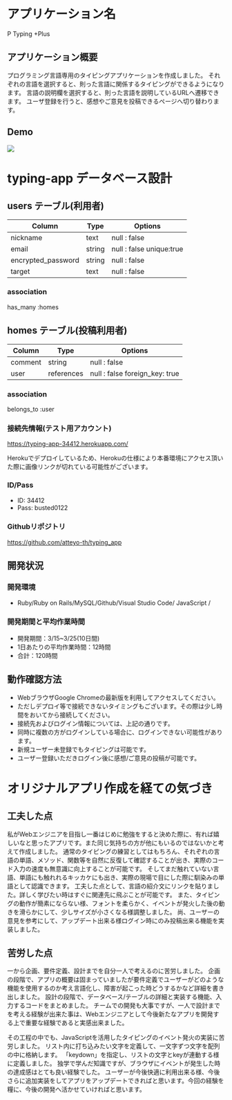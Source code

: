 # アプリケーション名
P Typing +Plus

## アプリケーション概要
プログラミング言語専用のタイピングアプリケーションを作成しました。
それぞれの言語を選択すると、則った言語に関係するタイピングができるようになります。
言語の説明欄を選択すると、則った言語を説明しているURLへ遷移できます。
ユーザ登録を行うと、感想やご意見を投稿できるページへ切り替わります。

## Demo
![](https://gyazo.com/dace42670d97079d2bae686d0286235b)


# typing-app データベース設計

## users テーブル(利用者)
| Column             | Type   | Options                  |
| ----------------   | ------ | ----------               |
| nickname           | text   | null : false             | 
| email              | string | null : false  unique:true| 
| encrypted_password | string | null : false             | 
| target             | text   | null : false             |
### association
has_many :homes

## homes テーブル(投稿利用者)

| Column  | Type       | Options                        |
| ------- | ---------  | ------------------------------ |
| comment | string     | null : false                   | 
| user    | references | null : false  foreign_key: true| 
### association
belongs_to :user 


### 接続先情報(テスト用アカウント)
https://typing-app-34412.herokuapp.com/

Herokuでデプロイしているため、Herokuの仕様により本番環境にアクセス頂いた際に画像リンクが切れている可能性がございます。

### ID/Pass
* ID: 34412
* Pass: busted0122

### Githubリポジトリ
https://github.com/atteyo-th/typing_app

## 開発状況

### 開発環境
* Ruby/Ruby on Rails/MySQL/Github/Visual Studio Code/ JavaScript /

### 開発期間と平均作業時間
* 開発期間：3/15~3/25(10日間)
* 1日あたりの平均作業時間：12時間
* 合計：120時間

## 動作確認方法
* WebブラウザGoogle Chromeの最新版を利用してアクセスしてください。
* ただしデプロイ等で接続できないタイミングもございます。その際は少し時間をおいてから接続してください。
* 接続先およびログイン情報については、上記の通りです。
* 同時に複数の方がログインしている場合に、ログインできない可能性があります。
* 新規ユーザー未登録でもタイピングは可能です。
* ユーザー登録いただきログイン後に感想/ご意見の投稿が可能です。 

# オリジナルアプリ作成を経ての気づき

## 工夫した点
私がWebエンジニアを目指し一番はじめに勉強をすると決めた際に、有れば嬉しいなと思ったアプリです。また同じ気持ちの方が他にもいるのではないかと考えて作成しました。
通常のタイピングの練習としてはもちろん、それぞれの言語の単語、メソッド、関数等を自然に反復して確認することが出き、実際のコード入力の速度も無意識に向上することが可能です。
そしてまだ触れていない言語、単語にも触れれるキッカケにも出き、実際の現場で目にした際に馴染みの単語として認識できます。
工夫した点として、言語の紹介文にリンクを貼りました。詳しく学びたい時はすぐに関連先に飛ぶことが可能です。
また、タイピングの動作が簡素にならない様、フォントを柔らかく、イベントが発火した後の動きを滑らかにして、少しサイズが小さくなる様調整しました。
尚、ユーザーの意見を参考にして、アップデート出来る様ログイン時にのみ投稿出来る機能を実装しました。

## 苦労した点
一から企画、要件定義、設計までを自分一人で考えるのに苦労しました。
企画の段階で、アプリの概要は固まっていましたが要件定義でユーザーがどのような機能を使用するのか考え言語化し、障害が起こった時どうするかなど詳細を書き出しました。
設計の段階で、データベース/テーブルの詳細と実装する機能、入力するコードをまとめました。
チームでの開発も大事ですが、一人で設計までを考える経験が出来た事は、Webエンジニアとして今後新たなアプリを開発する上で重要な経験であると実感出来ました。

その工程の中でも、JavaScriptを活用したタイピングのイベント発火の実装に苦労しました。
リスト内に打ち込みたい文字を定義して、一文字ずつ文字を配列の中に格納します。
「keydown」を指定し、リストの文字とkeyが連動する様に定義しました。
独学で学んだ知識ですが、ブラウザにイベントが発生した時の達成感はとても良い経験でした。
ユーザーが今後快適に利用出来る様、今後さらに追加実装をしてアプリをアップデートできればと思います。今回の経験を糧に、今後の開発へ活かせていければと思います。















